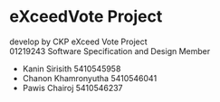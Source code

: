 eXceedVote Project 
==========

develop by CKP
eXceed Vote Project<br>
01219243 Software Specification and Design
Member
* Kanin Sirisith 5410545958
* Chanon Khamronyutha 5410546041
* Pawis Chairoj 5410546237